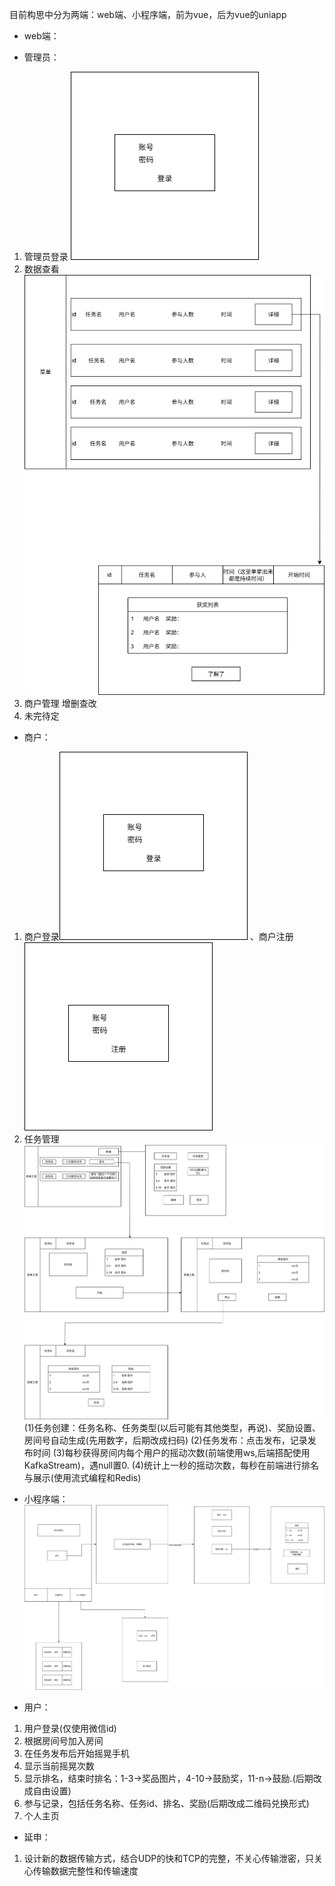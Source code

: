 目前构思中分为两端：web端、小程序端，前为vue，后为vue的uniapp

* web端：
- 管理员：
1. 管理员登录 ![登录.drawio.png](img/%E7%99%BB%E5%BD%95.drawio.png)
2. 数据查看 ![数据检查流程.drawio.png](img/%E6%95%B0%E6%8D%AE%E6%A3%80%E6%9F%A5%E6%B5%81%E7%A8%8B.drawio.png)
3. 商户管理 增删查改
4. 未完待定
- 商户：
1. 商户登录![登录.drawio.png](img/%E7%99%BB%E5%BD%95.drawio.png) 、商户注册![注册.drawio.png](img/%E6%B3%A8%E5%86%8C.drawio.png)
2. 任务管理![web端流程.drawio.png](img/web%E7%AB%AF%E6%B5%81%E7%A8%8B.drawio.png)
   (1)任务创建：任务名称、任务类型(以后可能有其他类型，再说)、奖励设置、房间号自动生成(先用数字，后期改成扫码)
   (2)任务发布：点击发布，记录发布时间
   (3)每秒获得房间内每个用户的摇动次数(前端使用ws,后端搭配使用KafkaStream)，遇null置0.
   (4)统计上一秒的摇动次数，每秒在前端进行排名与展示(使用流式编程和Redis)
* 小程序端：![小程序端.drawio.png](img/%E5%B0%8F%E7%A8%8B%E5%BA%8F%E7%AB%AF.drawio.png)
- 用户：
1. 用户登录(仅使用微信id)
2. 根据房间号加入房间
3. 在任务发布后开始摇晃手机
4. 显示当前摇晃次数
5. 显示排名，结束时排名：1-3->奖品图片，4-10->鼓励奖，11-n->鼓励.(后期改成自由设置)
6. 参与记录，包括任务名称、任务id、排名、奖励(后期改成二维码兑换形式)
7. 个人主页

* 延申：
1. 设计新的数据传输方式，结合UDP的快和TCP的完整，不关心传输泄密，只关心传输数据完整性和传输速度



